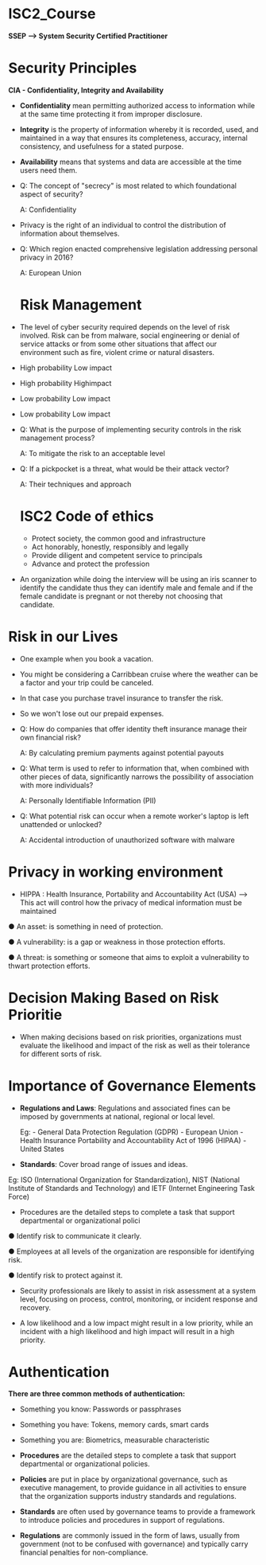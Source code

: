 # ISC2_Course

**SSEP --> System Security Certified Practitioner**

# Security Principles

**CIA - Confidentiality, Integrity and Availability**

- **Confidentiality** mean permitting authorized access to information while at the same time protecting it from improper disclosure.
- **Integrity** is the property of information whereby it is recorded, used, and maintained in a way that ensures its completeness, accuracy, internal consistency, and usefulness for a stated purpose.
- **Availability** means that systems and data are accessible at the time users need them.

- Q: The concept of "secrecy" is most related to which foundational aspect of security?

  A: Confidentiality 

- Privacy is the right of an individual to control the distribution of information about themselves.

- Q: Which region enacted comprehensive legislation addressing personal privacy in 2016?
  
  A: European Union

  # Risk Management
- The level of cyber security required depends on the level of risk involved. Risk can be from malware, social engineering or denial of service attacks or from some other situations that affect our environment such as fire, violent crime or natural disasters.

- High probability Low impact
- High probability Highimpact
- Low probability Low impact
- Low probability Low impact

- Q: What is the purpose of implementing security controls in the risk management process?
  
  A: To mitigate the risk to an acceptable level
  
- Q: If a pickpocket is a threat, what would be their attack vector?

  A: Their techniques and approach

  # ISC2 Code of ethics
  - Protect society, the common good and infrastructure
  - Act honorably, honestly, responsibly and legally
  - Provide diligent and competent service to principals
  - Advance and protect the profession
    
 - An organization while doing the interview will be using an iris scanner to identify the candidate thus they can identify male and female and if the female candidate is pregnant or not thereby not choosing that candidate.

 # Risk in our Lives
- One example when you book a vacation.
- You might be considering a Carribbean cruise where the weather can be a factor and your trip could be canceled.
- In that case you purchase travel insurance to transfer the risk.
- So we won't lose out our prepaid expenses.

- Q: How do companies that offer identity theft insurance manage their own financial risk?
  
  A: By calculating premium payments against potential payouts

- Q: What term is used to refer to information that, when combined with other pieces of data, significantly narrows the possibility of association with more individuals?

  A: Personally Identifiable Information (PII)

- Q: What potential risk can occur when a remote worker's laptop is left unattended or unlocked?

  A: Accidental introduction of unauthorized software with malware

# Privacy in working environment
- HIPPA : Health Insurance, Portability and Accountability Act (USA) --> This act will control how the privacy of medical information must be maintained

● An asset: is something in need of protection.

● A vulnerability: is a gap or weakness in those protection efforts.

● A threat: is something or someone that aims to exploit a vulnerability to thwart protection 
  efforts.

# Decision Making Based on Risk Prioritie
- When making decisions based on risk priorities, organizations must evaluate the likelihood and impact of the risk as well as their tolerance for different sorts of risk.

# Importance of Governance Elements

- **Regulations and Laws**: Regulations and associated fines can be imposed by governments at national, regional or local level.

  Eg: - General Data Protection Regulation (GDPR) - European Union
      - Health Insurance Portability and Accountability Act of 1996 (HIPAA) - United States

- **Standards**: Cover broad range of issues and ideas.

 Eg: ISO (International Organization for Standardization), NIST (National Institute of Standards and Technology) and IETF (Internet Engineering Task Force)

 - Procedures are the detailed steps
to complete a task that support
departmental or organizational polici

● Identify risk to communicate it clearly.

● Employees at all levels of the organization are responsible for identifying risk.

● Identify risk to protect against it.

- Security professionals are likely to assist in risk assessment at a system level, focusing on process, control, monitoring, or incident response and recovery.

- A low likelihood and a low impact might result in a low priority, while an incident with
a high likelihood and high impact will result in a high priority.

# Authentication
**There are three common methods of authentication:**
- Something you know: Passwords or passphrases
  
- Something you have: Tokens, memory cards, smart cards

- Something you are: Biometrics, measurable characteristic

- **Procedures** are the detailed steps to complete a task that support departmental or organizational policies.
  
- **Policies** are put in place by organizational governance, such as executive management, to provide guidance in all activities to ensure that the organization supports industry standards and regulations.
  
- **Standards** are often used by governance teams to provide a framework to introduce policies and procedures in support of regulations.
  
- **Regulations** are commonly issued in the form of laws, usually from government (not to be confused with governance) and typically carry financial penalties for non-compliance.























